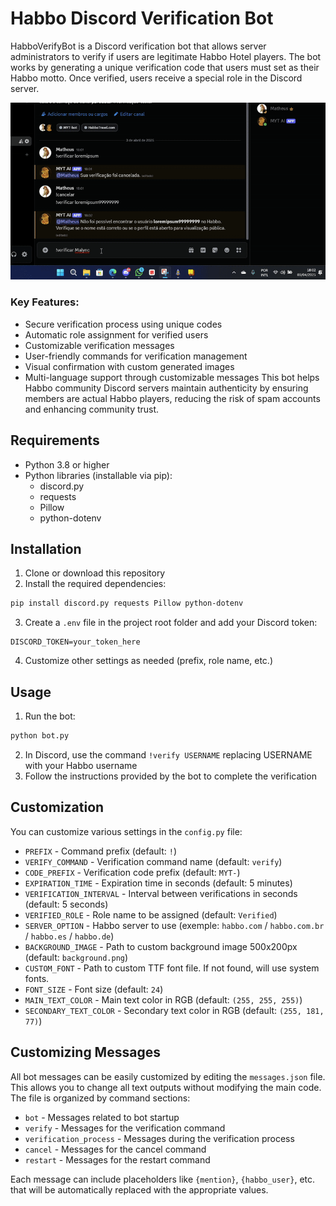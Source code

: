 # Habbo Discord Verification Bot

HabboVerifyBot is a Discord verification bot that allows server administrators to verify if users are legitimate Habbo Hotel players. The bot works by generating a unique verification code that users must set as their Habbo motto. Once verified, users receive a special role in the Discord server.

![Exemplo de verificação](example/example.gif)

### Key Features:
- Secure verification process using unique codes
- Automatic role assignment for verified users
- Customizable verification messages
- User-friendly commands for verification management
- Visual confirmation with custom generated images
- Multi-language support through customizable messages
This bot helps Habbo community Discord servers maintain authenticity by ensuring members are actual Habbo players, reducing the risk of spam accounts and enhancing community trust.

## Requirements

- Python 3.8 or higher
- Python libraries (installable via pip):
  - discord.py
  - requests
  - Pillow
  - python-dotenv

## Installation

1. Clone or download this repository
2. Install the required dependencies:

```bash
pip install discord.py requests Pillow python-dotenv
```

3. Create a `.env` file in the project root folder and add your Discord token:

```
DISCORD_TOKEN=your_token_here
```
4. Customize other settings as needed (prefix, role name, etc.)

## Usage

1. Run the bot:

```bash
python bot.py
```

2. In Discord, use the command `!verify USERNAME` replacing USERNAME with your Habbo username
3. Follow the instructions provided by the bot to complete the verification

## Customization

You can customize various settings in the `config.py` file:

- `PREFIX` - Command prefix (default: `!`)
- `VERIFY_COMMAND` - Verification command name (default: `verify`)
- `CODE_PREFIX` - Verification code prefix (default: `MYT-`)
- `EXPIRATION_TIME` - Expiration time in seconds (default: 5 minutes)
- `VERIFICATION_INTERVAL` - Interval between verifications in seconds (default: 5 seconds)
- `VERIFIED_ROLE` - Role name to be assigned (default: `Verified`)
- `SERVER_OPTION` - Habbo server to use (exemple: `habbo.com` / `habbo.com.br` / `habbo.es` / `habbo.de`)
- `BACKGROUND_IMAGE` - Path to custom background image 500x200px (default: `background.png`)
- `CUSTOM_FONT` - Path to custom TTF font file. If not found, will use system fonts.
- `FONT_SIZE` - Font size (default: `24`)
- `MAIN_TEXT_COLOR` - Main text color in RGB (default: `(255, 255, 255)`)
- `SECONDARY_TEXT_COLOR` - Secondary text color in RGB (default: `(255, 181, 77)`)

## Customizing Messages

All bot messages can be easily customized by editing the `messages.json` file. This allows you to change all text outputs without modifying the main code. The file is organized by command sections:

- `bot` - Messages related to bot startup
- `verify` - Messages for the verification command
- `verification_process` - Messages during the verification process
- `cancel` - Messages for the cancel command
- `restart` - Messages for the restart command

Each message can include placeholders like `{mention}`, `{habbo_user}`, etc. that will be automatically replaced with the appropriate values.
